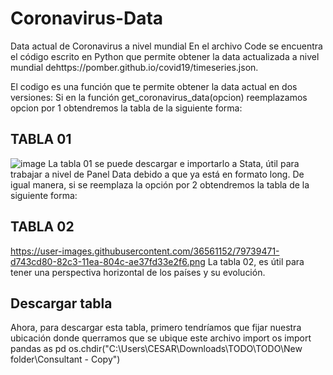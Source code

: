 # Coronavirus-Data
Data actual de Coronavirus a nivel mundial
En el archivo Code se encuentra el código escrito en Python que permite obtener la data actualizada a nivel mundial dehttps://pomber.github.io/covid19/timeseries.json.


El codigo es una función que te permite obtener la data actual en dos versiones:
Si en la función get_coronavirus_data(opcion) reemplazamos opcion por 1 obtendremos la tabla de la siguiente forma:
## TABLA 01
![image](https://user-images.githubusercontent.com/36561152/79738680-afa03580-82c2-11ea-95d2-3920310c995c.png)
La tabla 01 se  puede descargar e importarlo a Stata, útil para trabajar a nivel de Panel Data debido a que ya está en formato long.
De igual manera, si se reemplaza la opción por 2 obtendremos la tabla de la siguiente forma:
## TABLA 02
https://user-images.githubusercontent.com/36561152/79739471-d743cd80-82c3-11ea-804c-ae37fd33e2f6.png
La tabla 02, es útil para tener una perspectiva horizontal de los países y su evolución. 

## Descargar tabla
Ahora, para descargar esta tabla, primero tendríamos que fijar nuestra ubicación donde querramos que se ubique este archivo
import os
import pandas as pd
os.chdir("C:\\Users\\CESAR\\Downloads\\TODO\\TODO\\New folder\\Consultant - Copy")
